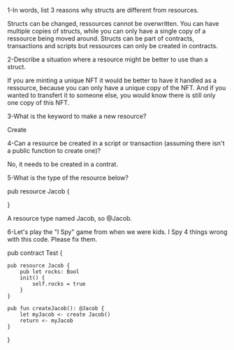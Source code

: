 1-In words, list 3 reasons why structs are different from resources.

Structs can be changed, ressources cannot be overwritten. 
You can have multiple copies of structs, while you can only have a single copy of a ressource being moved around.
Structs can be part of contracts, transactions and scripts but ressources can only be created in contracts.

2-Describe a situation where a resource might be better to use than a struct.

If you are minting a unique NFT it would be better to have it handled as a ressource, because you can only have a unique copy
of the NFT. And if you wanted to transfert it to someone else, you would know there is still only one copy of this NFT.

3-What is the keyword to make a new resource?

Create

4-Can a resource be created in a script or transaction (assuming there isn't a public function to create one)?

No, it needs to be created in a contrat.

5-What is the type of the resource below?

pub resource Jacob {

}

A resource type named Jacob, so @Jacob.

6-Let's play the "I Spy" game from when we were kids. I Spy 4 things wrong with this code. Please fix them.

pub contract Test {

    pub resource Jacob {
        pub let rocks: Bool
        init() {
            self.rocks = true
        }
    }

    pub fun createJacob(): @Jacob {
        let myJacob <- create Jacob()
        return <- myJacob
    }
}
    

